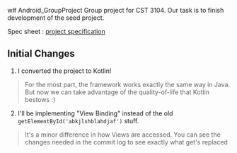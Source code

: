 w# Android_GroupProject
Group project for CST 3104. Our task is to finish development of the seed project.

Spec sheet : [project specification](./CST3104_ProjectSpecification.pdf)

## Initial Changes

1. I converted the project to Kotlin!

> For the most part, the framework works exactly the same way in Java. But now we can take 
> advantage of the quality-of-life that Kotlin bestows :)

2. I'll be implementing "View Binding" instead of the old `getElementById('abkjlshblahdjaf')` stuff.

> It's a minor difference in how Views are accessed. 
> You can see the changes needed in the commit log to see exactly what get's replaced

